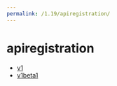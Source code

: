 ```yaml
---
permalink: /1.19/apiregistration/
---
```


# apiregistration



* [v1](v1/index.md)
* [v1beta1](v1beta1/index.md)